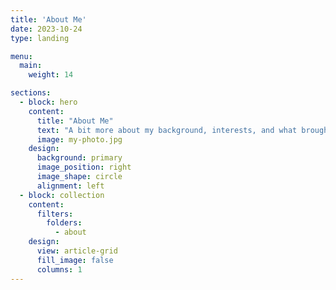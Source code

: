 ```yaml
---
title: 'About Me'
date: 2023-10-24
type: landing

menu:
  main:
    weight: 14

sections:
  - block: hero
    content:
      title: "About Me"
      text: "A bit more about my background, interests, and what brought me to this work."
      image: my-photo.jpg
    design:
      background: primary
      image_position: right
      image_shape: circle
      alignment: left
  - block: collection
    content:
      filters:
        folders:
          - about
    design:
      view: article-grid
      fill_image: false
      columns: 1
---
```

